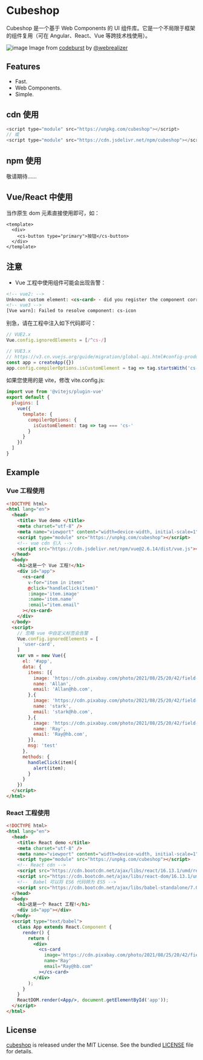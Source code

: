 # Cubeshop

Cubeshop 是一个基于 Web Components 的 UI 组件库。它是一个不局限于框架的组件复用（可在 Angular、React、Vue 等跨技术栈使用）。

![image](https://miro.medium.com/max/2000/1*-zkpV1IfOv-1dux6ZqWBCQ.png)
Image from [codeburst](https://codeburst.io/building-efficient-components-6ee2bdaea542) by [@webrealizer](https://twitter.com/webrealizer)

## Features

- Fast.
- Web Components.
- Simple.

## cdn 使用

```js
<script type="module" src="https://unpkg.com/cubeshop"></script>
// 或
<script type="module" src="https://cdn.jsdelivr.net/npm/cubeshop"></script>
```

## npm 使用

敬请期待......

## Vue/React 中使用

当作原生 dom 元素直接使用即可，如：

```vue
<template>
  <div>
    <cs-button type="primary">按钮</cs-button>
  </div>
</template>
```

##  注意

- Vue 工程中使用组件可能会出现告警：

```html
<!-- vue2: -->
Unknown custom element: <cs-card> - did you register the component correctly? For recursive components, make sure to provide the "name" option.
<!-- vue3 -->
[Vue warn]: Failed to resolve component: cs-icon 
```

别急，请在工程中注入如下代码即可：

```js
// VUE2.x
Vue.config.ignoredElements = [/^cs-/]

// VUE3.x
// https://v3.cn.vuejs.org/guide/migration/global-api.html#config-productiontip-%E7%A7%BB%E9%99%A4
const app = createApp({})
app.config.compilerOptions.isCustomElement = tag => tag.startsWith('cs-')
```

如果您使用的是 vite，修改 vite.config.js:

```js
import vue from '@vitejs/plugin-vue'
export default {
  plugins: [
    vue({
      template: {
        compilerOptions: {
          isCustomElement: tag => tag === 'cs-'
        }
      }
    })
  ]
}
```

## Example

### Vue 工程使用
```html
<!DOCTYPE html>
<html lang="en">
  <head>
    <title> Vue demo </title>
    <meta charset="utf-8" />
    <meta name="viewport" content="width=device-width, initial-scale=1" />
    <script type="module" src="https://unpkg.com/cubeshop"></script>
    <!-- vue cdn 引入 -->
    <script src="https://cdn.jsdelivr.net/npm/vue@2.6.14/dist/vue.js"></script>
  </head>
  <body>
    <h1>这是一个 Vue 工程!</h1>
    <div id="app">
      <cs-card
        v-for="item in items"
        @click="handleClick(item)"
        :image='item.image'
        :name='item.name'
        :email="item.email"
      ></cs-card>
    </div>
  </body>
  <script>
    // 忽略 vue 中自定义标签会告警
    Vue.config.ignoredElements = [
      'user-card',
    ]
    var vm = new Vue({
      el: '#app',
      data: {
        items: [{
          image: 'https://cdn.pixabay.com/photo/2021/08/25/20/42/field-6574455_960_720.jpg',
          name: 'Allan',
          email: 'Allan@hb.com',
        },{
          image: 'https://cdn.pixabay.com/photo/2021/08/25/20/42/field-6574455_960_720.jpg',
          name: 'stark',
          email: 'stark@hb.com',
        },{
          image: 'https://cdn.pixabay.com/photo/2021/08/25/20/42/field-6574455_960_720.jpg',
          name: 'Ray',
          email: 'Ray@hb.com',
        }],
        msg: 'test'
      },
      methods: {
        handleClick(item){
          alert(item);
        }
      }
    })
  </script>
</html>
```
### React 工程使用
```html
<!DOCTYPE html>
<html lang="en">
  <head>
    <title> React demo </title>
    <meta charset="utf-8" />
    <meta name="viewport" content="width=device-width, initial-scale=1" />
    <script type="module" src="https://unpkg.com/cubeshop"></script>
    <!-- React cdn -->
    <script src="https://cdn.bootcdn.net/ajax/libs/react/16.13.1/umd/react.production.min.js"></script>
    <script src="https://cdn.bootcdn.net/ajax/libs/react-dom/16.13.1/umd/react-dom.production.min.js"></script>
    <!--  Babel 可以将 ES6 代码转为 ES5 -->
    <script src="https://cdn.bootcdn.net/ajax/libs/babel-standalone/7.0.0-beta.3/babel.min.js"></script>
  </head>
  <body>
    <h1>这是一个 React 工程!</h1>
    <div id="app"></div>
  </body>
  <script type="text/babel">
    class App extends React.Component {
      render() {
        return (
          <div>
            <cs-card
              image='https://cdn.pixabay.com/photo/2021/08/25/20/42/field-6574455_960_720.jpg'
              name='Ray'
              email="Ray@hb.com"
            ></cs-card>
          </div>
        );
      }
    }
    ReactDOM.render(<App/>, document.getElementById('app'));
  </script>
</html>
```


## License

[cubeshop](https://github.com/allan2coder/cubeshop) is released
under the MIT License. See the bundled [LICENSE](./LICENSE) file for details.
